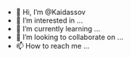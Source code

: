 - 👋 Hi, I’m @Kaidassov
- 👀 I’m interested in ...
- 🌱 I’m currently learning ...
- 💞️ I’m looking to collaborate on ...
- 📫 How to reach me ...

<!---
Kaidassov/Kaidassov is a ✨ special ✨ repository because its `README.md` (this file) appears on your GitHub profile.
You can click the Preview link to take a look at your changes.
--->
